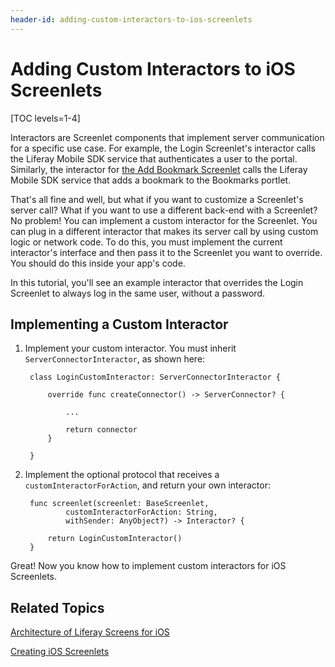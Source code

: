 ```yaml
---
header-id: adding-custom-interactors-to-ios-screenlets
---
```


# Adding Custom Interactors to iOS Screenlets

[TOC levels=1-4]

Interactors are Screenlet components that implement server communication for a 
specific use case. For example, the Login Screenlet's interactor calls the 
Liferay Mobile SDK service that authenticates a user to the portal. Similarly, 
the interactor for 
[the Add Bookmark Screenlet](/docs/6-2/tutorials/-/knowledge_base/t/creating-ios-screenlets) 
calls the Liferay Mobile SDK service that adds a bookmark to the Bookmarks 
portlet. 

That's all fine and well, but what if you want to customize a Screenlet's server 
call? What if you want to use a different back-end with a Screenlet? No problem! 
You can implement a custom interactor for the Screenlet. You can plug in a 
different interactor that makes its server call by using custom logic or network 
code. To do this, you must implement the current interactor's interface and then 
pass it to the Screenlet you want to override. You should do this inside your 
app's code. 

In this tutorial, you'll see an example interactor that overrides the Login 
Screenlet to always log in the same user, without a password.

## Implementing a Custom Interactor

1. Implement your custom interactor. You must inherit 
   `ServerConnectorInteractor`, as shown here:

        class LoginCustomInteractor: ServerConnectorInteractor {

            override func createConnector() -> ServerConnector? {

                ...

                return connector
            }

        }

2. Implement the optional protocol that receives a `customInteractorForAction`, 
   and return your own interactor:

        func screenlet(screenlet: BaseScreenlet, 
                customInteractorForAction: String, 
                withSender: AnyObject?) -> Interactor? {

            return LoginCustomInteractor()
        }

Great! Now you know how to implement custom interactors for iOS Screenlets.

## Related Topics

[Architecture of Liferay Screens for iOS](/docs/6-2/tutorials/-/knowledge_base/t/architecture-of-liferay-screens-for-ios)

[Creating iOS Screenlets](/docs/6-2/tutorials/-/knowledge_base/t/creating-ios-screenlets)
